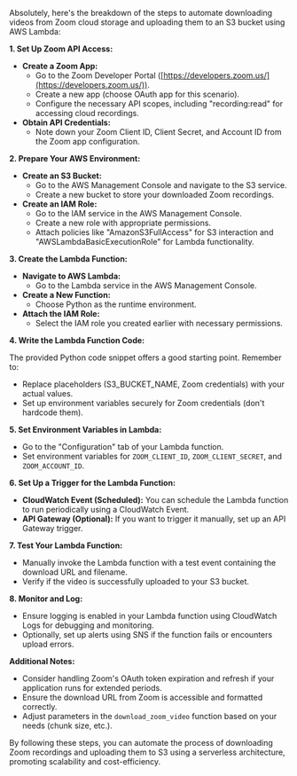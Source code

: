 Absolutely, here's the breakdown of the steps to automate downloading videos from Zoom cloud storage and uploading them to an S3 bucket using AWS Lambda:

**1. Set Up Zoom API Access:**

* **Create a Zoom App:**
    * Go to the Zoom Developer Portal ([https://developers.zoom.us/](https://developers.zoom.us/)).
    * Create a new app (choose OAuth app for this scenario).
    * Configure the necessary API scopes, including "recording:read" for accessing cloud recordings.
* **Obtain API Credentials:**
    * Note down your Zoom Client ID, Client Secret, and Account ID from the Zoom app configuration.

**2. Prepare Your AWS Environment:**

* **Create an S3 Bucket:**
    * Go to the AWS Management Console and navigate to the S3 service.
    * Create a new bucket to store your downloaded Zoom recordings.
* **Create an IAM Role:**
    * Go to the IAM service in the AWS Management Console.
    * Create a new role with appropriate permissions.
    * Attach policies like "AmazonS3FullAccess" for S3 interaction and "AWSLambdaBasicExecutionRole" for Lambda functionality.

**3. Create the Lambda Function:**

* **Navigate to AWS Lambda:**
    * Go to the Lambda service in the AWS Management Console.
* **Create a New Function:**
    * Choose Python as the runtime environment.
* **Attach the IAM Role:**
    * Select the IAM role you created earlier with necessary permissions.

**4. Write the Lambda Function Code:**

The provided Python code snippet offers a good starting point. Remember to:

* Replace placeholders (S3_BUCKET_NAME, Zoom credentials) with your actual values.
* Set up environment variables securely for Zoom credentials (don't hardcode them).

**5. Set Environment Variables in Lambda:**

* Go to the "Configuration" tab of your Lambda function.
* Set environment variables for `ZOOM_CLIENT_ID`, `ZOOM_CLIENT_SECRET`, and `ZOOM_ACCOUNT_ID`.

**6. Set Up a Trigger for the Lambda Function:**

* **CloudWatch Event (Scheduled):** You can schedule the Lambda function to run periodically using a CloudWatch Event.
* **API Gateway (Optional):** If you want to trigger it manually, set up an API Gateway trigger.

**7. Test Your Lambda Function:**

* Manually invoke the Lambda function with a test event containing the download URL and filename.
* Verify if the video is successfully uploaded to your S3 bucket.

**8. Monitor and Log:**

* Ensure logging is enabled in your Lambda function using CloudWatch Logs for debugging and monitoring.
* Optionally, set up alerts using SNS if the function fails or encounters upload errors.

**Additional Notes:**

* Consider handling Zoom's OAuth token expiration and refresh if your application runs for extended periods.
* Ensure the download URL from Zoom is accessible and formatted correctly.
* Adjust parameters in the `download_zoom_video` function based on your needs (chunk size, etc.).

By following these steps, you can automate the process of downloading Zoom recordings and uploading them to S3 using a serverless architecture, promoting scalability and cost-efficiency.
